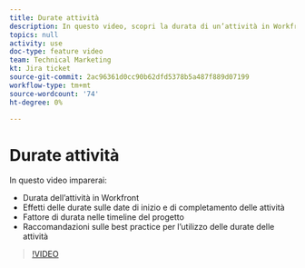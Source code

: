 ```yaml
---
title: Durate attività
description: In questo video, scopri la durata di un’attività in Workfront, come le durate influiscono sulle date di inizio e di completamento delle attività, in che modo le durate influenzano le timeline del progetto e alcune raccomandazioni sulle best practice per l’utilizzo delle durate delle attività.
topics: null
activity: use
doc-type: feature video
team: Technical Marketing
kt: Jira ticket
source-git-commit: 2ac96361d0cc90b62dfd5378b5a487f889d07199
workflow-type: tm+mt
source-wordcount: '74'
ht-degree: 0%

---
```


# Durate attività

In questo video imparerai:

* Durata dell’attività in Workfront
* Effetti delle durate sulle date di inizio e di completamento delle attività
* Fattore di durata nelle timeline del progetto
* Raccomandazioni sulle best practice per l’utilizzo delle durate delle attività

>[!VIDEO](https://video.tv.adobe.com/v/335089/?quality=12)